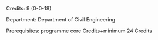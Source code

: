 Credits: 9 (0-0-18)

Department: Department of Civil Engineering

Prerequisites: programme core Credits+minimum 24 Credits

